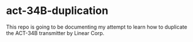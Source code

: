 # act-34B-duplication
This repo is going to be documenting my attempt to learn how to duplicate the ACT-34B transmitter by Linear Corp.
